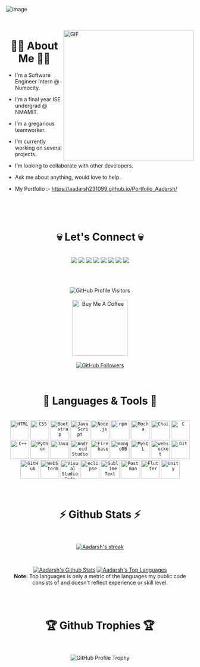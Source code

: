 ![image](https://user-images.githubusercontent.com/64643993/223055632-be526298-1464-4bf5-ab8f-0f32f15766fa.png)
<br/>
<br/>
<br/>

<img align="right" height="350px" alt="GIF" src="https://github.com/mayankchaudhary26/Cool-Readme-ideas/blob/master/data/lamp%20shift.gif" />
 
<p>
  <h1 align="center"><b>🙋‍♂️ About Me 🙋‍♂️</b></h1>
</p>

- I'm a Software Engineer Intern @ Numocity.

- I'm a final year ISE undergrad @ NMAMIT.
 
- I’m a gregarious teamworker.

- I’m currently working on several projects.

- I’m looking to collaborate with other developers.

- Ask me about anything, would love to help.

- My Portfolio :- https://aadarsh231099.github.io/Portfolio_Aadarsh/

<br/><br/><br/>
<p>
  <h1 align="center"><b>💀 Let's Connect 💀</b></h1>
</p>

<br/>

<div align="center">
<a href = "https://www.linkedin.com/in/aadarsh-9978091a8/" ><img src="https://img.icons8.com/fluent/48/000000/linkedin.png" target="_blank"/></a>
<a href = "https://www.instagram.com/aadarsh_hanu?r=nametag" ><img src="https://img.icons8.com/fluent/48/000000/instagram-new.png" target="_blank"/></a>
<a href = "https://wa.me/918083162225"><img src="https://img.icons8.com/fluent/48/000000/whatsapp.png"  target="_blank"/></a>
<a href = "https://twitter.com/aadarshhanu" ><img src="https://img.icons8.com/fluent/48/000000/twitter.png" target="_blank"/></a>
<a href = "https://discordapp.com/users/254305922124349440"><img src="https://img.icons8.com/fluent/48/000000/discord.png"  target="_blank"/></a>
<a href = "https://www.snapchat.com/add/aadarshhanu?share_id=f1g1viXmYe8&locale=en-US" ><img src="https://img.icons8.com/fluent/48/000000/snapchat.png" target="_blank"/></a>
<a href = "https://github.com/aadarsh231099" ><img src="https://img.icons8.com/fluent/48/000000/github.png" target="_blank"/></a>
<a href = "https://www.codechef.com/users/lucifer_hanu" ><img src="https://img.icons8.com/fluent/48/000000/codechef.png" target="_blank"/></a>

<br/><br/>
<p align="center">
<img src="https://visitor-badge.laobi.icu/badge?page_id=aadarsh231099.aadarsh231099" target="_blank" alt="GitHub Profile Visitors" title="GitHub Profile Visitors" />
<br/><br/>
<a href="https://www.buymeacoffee.com/aadarshhanu" target="_blank"><img src="https://cdn.buymeacoffee.com/buttons/v2/default-red.png" alt="Buy Me A Coffee" width="150" ></a>
<br/><br/>
<a href="https://github.com/aadarsh231099?tab=followers" target="_blank"><img src="https://img.shields.io/github/followers/aadarsh231099?label=Followers&style=social" alt="GitHub Followers" title="GitHub Followers"></a>
</p>
<br/>	
<p>
  <h1 align="center"><b>🚀 Languages & Tools 🚀</b></h1>
</p>

<br/>

<div align="center">
	<code><img height="50" src="https://user-images.githubusercontent.com/25181517/192158954-f88b5814-d510-4564-b285-dff7d6400dad.png" alt="HTML" title="HTML" /></code>
	<code><img height="50" src="https://user-images.githubusercontent.com/25181517/183898674-75a4a1b1-f960-4ea9-abcb-637170a00a75.png" alt="CSS" title="CSS" /></code>
	<code><img height="50" src="https://user-images.githubusercontent.com/25181517/183898054-b3d693d4-dafb-4808-a509-bab54cf5de34.png" alt="Bootstrap" title="Bootstrap" /></code>
	<code><img height="50" src="https://user-images.githubusercontent.com/25181517/117447155-6a868a00-af3d-11eb-9cfe-245df15c9f3f.png" alt="JavaScript" title="JavaScript" /></code>
	<code><img height="50" src="https://user-images.githubusercontent.com/25181517/183568594-85e280a7-0d7e-4d1a-9028-c8c2209e073c.png" alt="Node.js" title="Node.js" /></code>
	<code><img height="50" src="https://user-images.githubusercontent.com/25181517/121401671-49102800-c959-11eb-9f6f-74d49a5e1774.png" alt="npm" title="npm" /></code>
	<code><img height="50" src="https://user-images.githubusercontent.com/25181517/201476630-f47cfff6-fdee-4ee1-9092-1793b71b1ca3.png" alt="Mocha" title="Mocha" /></code>
	<code><img height="50" src="https://user-images.githubusercontent.com/25181517/201476472-d2f5f644-cfc9-43e5-96d3-c8f40f18b5cb.png" alt="Chai" title="Chai" /></code>
	<code><img height="50" src="https://user-images.githubusercontent.com/25181517/192106070-46255bcf-65e6-4c6b-a296-bf8d0d8fb2a7.png" alt="C" title="C" /></code>
	<code><img height="50" src="https://user-images.githubusercontent.com/25181517/192106073-90fffafe-3562-4ff9-a37e-c77a2da0ff58.png" alt="C++" title="C++" /></code>
	<code><img height="50" src="https://user-images.githubusercontent.com/25181517/183423507-c056a6f9-1ba8-4312-a350-19bcbc5a8697.png" alt="Python" title="Python" /></code>
	<code><img height="50" src="https://user-images.githubusercontent.com/25181517/117201156-9a724800-adec-11eb-9a9d-3cd0f67da4bc.png" alt="Java" title="Java" /></code>
	<code><img height="50" src="https://user-images.githubusercontent.com/25181517/192108895-20dc3343-43e3-4a54-a90e-13a4abbc57b9.png" alt="Android Studio" title="Android Studio" /></code>
	<code><img height="50" src="https://user-images.githubusercontent.com/25181517/189716855-2c69ca7a-5149-4647-936d-780610911353.png" alt="Firebase" title="Firebase" /></code>
	<code><img height="50" src="https://user-images.githubusercontent.com/25181517/182884177-d48a8579-2cd0-447a-b9a6-ffc7cb02560e.png" alt="mongoDB" title="mongoDB" /></code>
	<code><img height="50" src="https://user-images.githubusercontent.com/25181517/183896128-ec99105a-ec1a-4d85-b08b-1aa1620b2046.png" alt="MySQL" title="MySQL" /></code>
	<code><img height="50" src="https://user-images.githubusercontent.com/25181517/187070862-03888f18-2e63-4332-95fb-3ba4f2708e59.png" alt="websocket" title="websocket" /></code>
	<code><img height="50" src="https://user-images.githubusercontent.com/25181517/192108372-f71d70ac-7ae6-4c0d-8395-51d8870c2ef0.png" alt="Git" title="Git" /></code>
	<code><img height="50" src="https://user-images.githubusercontent.com/25181517/192108374-8da61ba1-99ec-41d7-80b8-fb2f7c0a4948.png" alt="GitHub" title="GitHub" /></code>
	<code><img height="50" src="https://user-images.githubusercontent.com/25181517/192108893-b1eed3c7-b2c4-4e1c-9e9f-c7e83637b33d.png" alt="WebStorm" title="WebStorm" /></code>
	<code><img height="50" src="https://user-images.githubusercontent.com/25181517/192108891-d86b6220-e232-423a-bf5f-90903e6887c3.png" alt="Visual Studio Code" title="Visual Studio Code" /></code>
	<code><img height="50" src="https://user-images.githubusercontent.com/25181517/192108892-6e9b5cdf-4e35-4a70-ad9a-801a93a07c1c.png" alt="eclipse" title="eclipse" /></code>
	<code><img height="50" src="https://user-images.githubusercontent.com/25181517/190887576-6653f877-8439-4521-82f3-403086ead892.png" alt="Sublime Text" title="Sublime Text" /></code>
	<code><img height="50" src="https://user-images.githubusercontent.com/25181517/192109061-e138ca71-337c-4019-8d42-4792fdaa7128.png" alt="Postman" title="Postman" /></code>
	<code><img height="50" src="https://user-images.githubusercontent.com/25181517/186150365-da1eccce-6201-487c-8649-45e9e99435fd.png" alt="Flutter" title="Flutter" /></code>
	<code><img height="50" src="https://user-images.githubusercontent.com/25181517/193427941-9437dbbe-376f-40dc-9573-0ef5c02a26a7.png" alt="Unity" title="Unity" /></code>
</div>
</br>
</br>

<p>
  <h1 align="center"><b>⚡ Github Stats ⚡</b></h1>
</p>

<br/>

<p align="center">
    <a href="https://git.io/streak-stats">
        <img title="🔥 Get streak stats for your profile " alt="Aadarsh's streak" src="https://streak-stats.demolab.com/?user=aadarsh231099&theme=black-ice&hide_border=true&stroke=0000&background=060A0CD0"/>
    </a>
</p>


  <br/>
  <p align="center">
    <a href="https://github.com/aadarsh231099/github-readme-stats"><img alt="Aadarsh's Github Stats" src="https://github-readme-stats.vercel.app/api?username=aadarsh231099&show_icons=true&count_private=true&theme=react&hide_border=true&bg_color=0D1117" /></a>
  <a href="https://github.com/aadarsh231099/github-readme-stats"><img alt="Aadarsh's Top Languages" src="https://github-readme-stats.vercel.app/api/top-langs/?username=aadarsh231099&langs_count=8&count_private=true&layout=compact&theme=react&hide_border=true&bg_color=0D1117" /></a>
  <br/>
  <b>Note:</b> Top languages is only a metric of the languages my public code consists of and doesn't reflect experience or skill level.
</p>

<br/>
<br/>

<p>
  <h1 align="center"><b>🏆 Github Trophies 🏆</b></h1>
</p>
<br/>

<p align="center">
  <img src="https://github-profile-trophy.vercel.app/?username=aadarsh231099&theme=onedark&row=1" alt="GitHub Profile Trophy" />
</p>

  

<!--![giphy](https://media.giphy.com/media/RbDKaczqWovIugyJmW/giphy.gif)
<!--
**aadarsh231099/aadarsh231099** is a ✨ _special_ ✨ repository because its `README.md` (this file) appears on your GitHub profile.

Here are some ideas to get you started:

- 🔭 I’m currently working on ...
- 🌱 I’m currently learning ...
- 👯 I’m looking to collaborate on ...
- 🤔 I’m looking for help with ...
- 💬 Ask me about ...
- 📫 How to reach me: ...
- 😄 Pronouns: ...
- ⚡ Fun fact: ...
-->

